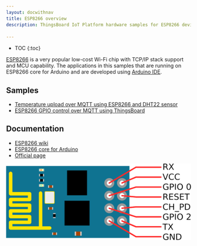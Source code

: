 ```yaml
---
layout: docwithnav
title: ESP8266 overview
description: ThingsBoard IoT Platform hardware samples for ESP8266 devices.

---
```


* TOC
{:toc}

[ESP8266](https://en.wikipedia.org/wiki/ESP8266) is a very popular low-cost Wi-Fi chip with TCP/IP stack support and MCU capability.
The applications in this samples that are running on ESP8266 core for Arduino and are developed using [Arduino IDE](https://www.arduino.cc/en/Main/Software).

## Samples

 - [Temperature upload over MQTT using ESP8266 and DHT22 sensor](/docs/samples/esp8266/temperature/)
 - [ESP8266 GPIO control over MQTT using ThingsBoard](/docs/samples/esp8266/gpio/)

## Documentation

 - [ESP8266 wiki](https://en.wikipedia.org/wiki/ESP8266)
 - [ESP8266 core for Arduino](https://github.com/esp8266/Arduino)
 - [Official page](https://espressif.com/en/products/hardware/esp8266ex/overview)

 ![image](/images/samples/arduino/temperature/esp8266-pinout.png)